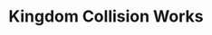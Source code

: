 ---
title: "Kingdom Collision Works"
url: /san-antonio/kingdom-collision-works/
shop: car repair
---